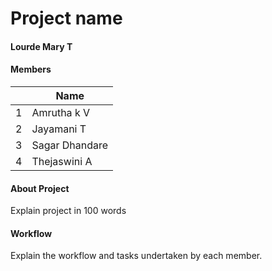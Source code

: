 # Project name

####  Lourde Mary T

> 

#### Members

||Name|
|-|-|
|1|Amrutha k V|
|2|Jayamani T|
|3|Sagar Dhandare|
|4|Thejaswini A|

#### About Project 

Explain project in 100 words

#### Workflow

Explain the workflow and tasks undertaken by each member.
